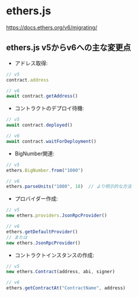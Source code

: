 # ethers.js

https://docs.ethers.org/v6/migrating/

## ethers.js v5からv6への主な変更点
- アドレス取得:
```javascript
// v5
contract.address

// v6
await contract.getAddress()
```

- コントラクトのデプロイ待機:
```javascript
// v5
await contract.deployed()

// v6
await contract.waitForDeployment()
```

- BigNumber関連:
```javascript
// v5
ethers.BigNumber.from("1000")

// v6
ethers.parseUnits("1000", 18)  // より明示的な方法
```

- プロバイダー作成:
```javascript
// v5
new ethers.providers.JsonRpcProvider()

// v6
ethers.getDefaultProvider()
// または
new ethers.JsonRpcProvider()
```

- コントラクトインスタンスの作成:
```javascript
// v5
new ethers.Contract(address, abi, signer)

// v6
ethers.getContractAt("ContractName", address)
```
